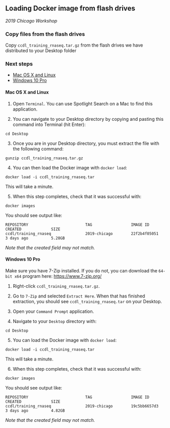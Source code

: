 
## Loading Docker image from flash drives

_2019 Chicago Workshop_

### Copy files from the flash drives

Copy `ccdl_training_rnaseq.tar.gz` from the flash drives we have distributed to your Desktop folder

### Next steps

* [Mac OS X and Linux](#mac-os-x-and-linux)
* [Windows 10 Pro](#windows-10-pro)

#### Mac OS X and Linux

1. Open `Terminal`. You can use Spotlight Search on a Mac to find this application.

2. You can navigate to your Desktop directory by copying and pasting this command into Terminal (hit Enter):

```
cd Desktop
```

3. Once you are in your Desktop directory, you must extract the file with the following command:

```
gunzip ccdl_training_rnaseq.tar.gz
```

4. You can then load the Docker image with `docker load`:

```
docker load -i ccdl_training_rnaseq.tar
```

This will take a minute.

5. When this step completes, check that it was successful with:

```
docker images
```

You should see output like:

```
REPOSITORY                         TAG                 IMAGE ID            CREATED             SIZE
ccdl/training_rnaseq               2019-chicago        22f2b4f05051        3 days ago          5.28GB
```

_Note that the created field may not match._

#### Windows 10 Pro

Make sure you have 7-Zip installed.
If you do not, you can download the `64-bit x64` program here: https://www.7-zip.org/

1. Right-click `ccdl_training_rnaseq.tar.gz`.
2. Go to `7-Zip` and selected `Extract Here`.
When that has finished extraction, you should see `ccdl_training_rnaseq.tar` on your Desktop.

3. Open your `Command Prompt` application.
4. Navigate to your `Desktop` directory with:

```
cd Desktop
```
5. You can load the Docker image with `docker load`:

```
docker load -i ccdl_training_rnaseq.tar
```

This will take a minute.

6. When this step completes, check that it was successful with:

```
docker images
```

You should see output like:

```
REPOSITORY                         TAG                 IMAGE ID            CREATED             SIZE
ccdl/training_rnaseq               2019-chicago        19c5bb6657d3        3 days ago          4.82GB
```

_Note that the created field may not match._
